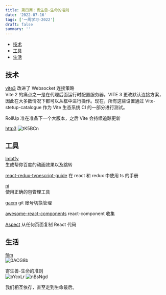 ```yaml
---
title: 第四周：寄生兽-生命的准则
date: '2022-07-16'
tags: ['一周学习-2022']
draft: false
summary: ''
---
```


- [技术](#技术)
- [工具](#工具)
- [生活](#生活)

## 技术

[vite3](https://vitejs.dev/blog/announcing-vite3.html)
改进了 Websocket 连接策略  
Vite 2 的痛点之一是在代理后面运行时配置服务器。VITE 3 更改默认连接方案，因此在大多数情况下都可以从框中进行操作。现在，所有这些设置通过 Vite-stetup-catalogue 作为 Vite 生态系统 CI 的一部分进行测试。

RollUp 准在准备下一个大版本，之后 Vite 会持续追踪更新

[http3](https://zhuanlan.zhihu.com/p/431672713)
![tK5BCn](https://cdn.jsdelivr.net/gh/klaaay/pbed@main/uPic/tK5BCn.jpg)

## 工具

[lmbtfy](https://github.com/mengkunsoft/lmbtfy)  
生成帮你百度的动画效果以及跳转

[react-redux-typescript-guide](https://github.com/piotrwitek/react-redux-typescript-guide?utm_source=gold_browser_extension)
在 react 和 redux 中使用 ts 的手册

[ni](https://github.com/antfu/ni)  
使用正确的包管理工具

[gacm](https://github.com/alqmc/gacm)
git 账号切换管理

[awesome-react-components](https://github.com/brillout/awesome-react-components)
react-component 收集

[Aspect](https://chrome.google.com/webstore/detail/aspect/bolegjkaeijefaiehamnkmbkkdbhocae)
从任何页面复制 React 代码

## 生活

[film](http://www.ro.me/film)  
![0ACG8b](https://cdn.jsdelivr.net/gh/klaaay/pbed@main/uPic/0ACG8b.jpg)

寄生兽-生命的准则  
![bYcxLr](https://cdn.jsdelivr.net/gh/klaaay/pbed@main/uPic/bYcxLr.jpg)
![nBsNgd](https://cdn.jsdelivr.net/gh/klaaay/pbed@main/uPic/nBsNgd.jpg)

我们相互依存，直至走到生命最后。

